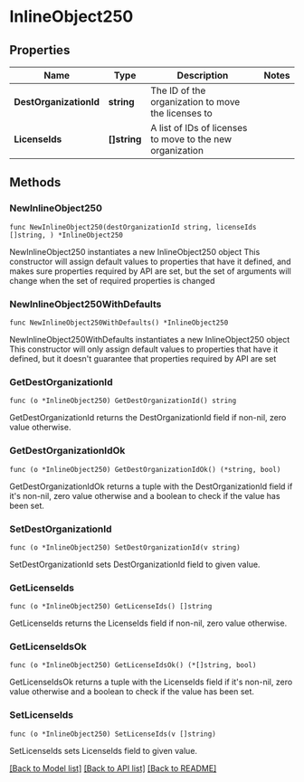 # InlineObject250

## Properties

Name | Type | Description | Notes
------------ | ------------- | ------------- | -------------
**DestOrganizationId** | **string** | The ID of the organization to move the licenses to | 
**LicenseIds** | **[]string** | A list of IDs of licenses to move to the new organization | 

## Methods

### NewInlineObject250

`func NewInlineObject250(destOrganizationId string, licenseIds []string, ) *InlineObject250`

NewInlineObject250 instantiates a new InlineObject250 object
This constructor will assign default values to properties that have it defined,
and makes sure properties required by API are set, but the set of arguments
will change when the set of required properties is changed

### NewInlineObject250WithDefaults

`func NewInlineObject250WithDefaults() *InlineObject250`

NewInlineObject250WithDefaults instantiates a new InlineObject250 object
This constructor will only assign default values to properties that have it defined,
but it doesn't guarantee that properties required by API are set

### GetDestOrganizationId

`func (o *InlineObject250) GetDestOrganizationId() string`

GetDestOrganizationId returns the DestOrganizationId field if non-nil, zero value otherwise.

### GetDestOrganizationIdOk

`func (o *InlineObject250) GetDestOrganizationIdOk() (*string, bool)`

GetDestOrganizationIdOk returns a tuple with the DestOrganizationId field if it's non-nil, zero value otherwise
and a boolean to check if the value has been set.

### SetDestOrganizationId

`func (o *InlineObject250) SetDestOrganizationId(v string)`

SetDestOrganizationId sets DestOrganizationId field to given value.


### GetLicenseIds

`func (o *InlineObject250) GetLicenseIds() []string`

GetLicenseIds returns the LicenseIds field if non-nil, zero value otherwise.

### GetLicenseIdsOk

`func (o *InlineObject250) GetLicenseIdsOk() (*[]string, bool)`

GetLicenseIdsOk returns a tuple with the LicenseIds field if it's non-nil, zero value otherwise
and a boolean to check if the value has been set.

### SetLicenseIds

`func (o *InlineObject250) SetLicenseIds(v []string)`

SetLicenseIds sets LicenseIds field to given value.



[[Back to Model list]](../README.md#documentation-for-models) [[Back to API list]](../README.md#documentation-for-api-endpoints) [[Back to README]](../README.md)


